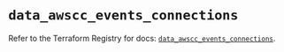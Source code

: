 # `data_awscc_events_connections`

Refer to the Terraform Registry for docs: [`data_awscc_events_connections`](https://registry.terraform.io/providers/hashicorp/awscc/0.70.0/docs/data-sources/events_connections).
